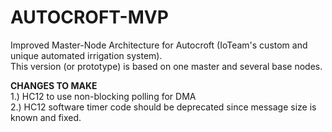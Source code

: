 # AUTOCROFT-MVP

Improved Master-Node Architecture for Autocroft (IoTeam's custom and unique automated irrigation system).  
This version (or prototype) is based on one master and several base nodes.  

**CHANGES TO MAKE**  
1.) HC12 to use non-blocking polling for DMA  
2.) HC12 software timer code should be deprecated since message size is known and fixed.  


